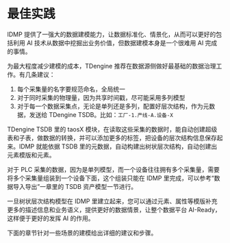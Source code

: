# 最佳实践

IDMP 提供了一强大的数据建模能力，让数据标准化、情景化，从而可以更好的包括利用 AI 技术从数据中挖掘出业务价值，但数据建模本身是一个很难用 AI 完成的事情。

为最大程度减少建模的成本，TDengine 推荐在数据源侧做好最基础的数据治理工作。有几条建议：

1. 每个采集量的名字要规范命名，全局统一
2. 对于同时采集的物理量，因为共享时间戳，尽可能采用多列模型
3. 对于每一个数据采集点，无论是单列还是多列，配置好层次结构，作为元数据，发送给 TDengine TSDB。比如：`工厂-1.产线-A.设备-X`

TDengine TSDB 里的 taosX 模块，在读取这些采集的数据时，能自动创建超级表和子表，做数据的转换，并可以添加更多的标签，把设备的层次结构信息保存起来。IDMP 就能依据 TSDB 里的元数据，自动构建出树状层次结构，自动创建出元素模版和元素。

对于 PLC 采集的数据，因为是单列模型，而一个设备往往拥有多个采集量，需要将多个采集量组装到一个设备下面，这个组装只能在 IDMP 里完成，可以参考“数据导入导出”一章里的 TSDB 资产模型一节进行。

一旦树状层次结构模型在 IDMP 里建立起来，您可以通过元素、属性等模版补充更多的描述信息和业务语义，提供更好的数据情景，让整个数据平台 AI-Ready，这样便于更好的发挥 AI 的作用。

下面的章节针对一些场景的建模给出详细的建议和步骤。
